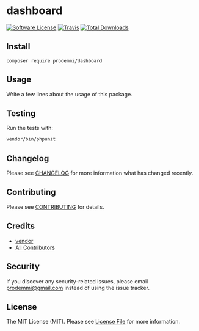 # dashboard

[![Software License](https://img.shields.io/badge/license-MIT-brightgreen.svg?style=flat-square)](LICENSE.md)
[![Travis](https://img.shields.io/travis/prodemmi/dashboard.svg?style=flat-square)]()
[![Total Downloads](https://img.shields.io/packagist/dt/prodemmi/dashboard.svg?style=flat-square)](https://packagist.org/packages/prodemmi/dashboard)

## Install
`composer require prodemmi/dashboard`

## Usage
Write a few lines about the usage of this package.

## Testing
Run the tests with:

``` bash
vendor/bin/phpunit
```

## Changelog
Please see [CHANGELOG](CHANGELOG.md) for more information what has changed recently.

## Contributing
Please see [CONTRIBUTING](CONTRIBUTING.md) for details.

## Credits

- [vendor](https://github.com/prodemmi)
- [All Contributors](https://github.com/prodemmi/dashboard/contributors)

## Security
If you discover any security-related issues, please email prodemmi@gmail.com instead of using the issue tracker.

## License
The MIT License (MIT). Please see [License File](/LICENSE.md) for more information.